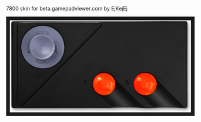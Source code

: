 <p align="left">
7800 skin for beta.gamepadviewer.com by EjKejEj
</p>
<p align="left">
<img src="https://github.com/EjKejEj/Gamepad-Viewer-skins/blob/main/7800/7800.png" width="493" height="251" border="10"/>
</p>
